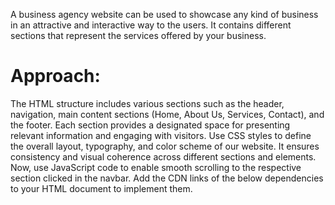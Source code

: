 A business agency website can be used to showcase any kind of business in an attractive and interactive way to the users. It contains different sections that represent the services offered by your business.

# Approach:
The HTML structure includes various sections such as the header, navigation, main content sections (Home, About Us, Services, Contact), and the footer. Each section provides a designated space for presenting relevant information and engaging with visitors.
Use CSS styles to define the overall layout, typography, and color scheme of our website. It ensures consistency and visual coherence across different sections and elements.
Now, use JavaScript code to enable smooth scrolling to the respective section clicked in the navbar.
Add the CDN links of the below dependencies to your HTML document to implement them.

